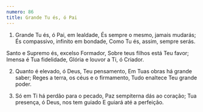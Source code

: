 ```yaml
---
numero: 86
title: Grande Tu és, ó Pai
---
```

1. Grande Tu és, ó Pai, em lealdade,
És sempre o mesmo, jamais mudarás;
És compassivo, infinito em bondade,
Como Tu és, assim, sempre serás.

Santo e Supremo és, excelso Formador,
Sobre teus filhos está Teu favor;
Imensa é Tua fidelidade,
Glória e louvor a Ti, ó Criador.

2. Quanto é elevado, ó Deus, Teu pensamento,
Em Tuas obras há grande saber;
Reges a terra, os céus e o firmamento,
Tudo enaltece Teu grande poder.

3. Só em Ti há perdão para o pecado,
Paz sempiterna dás ao coração;
Tua presença, ó Deus, nos tem guiado
E guiará até a perfeição.
